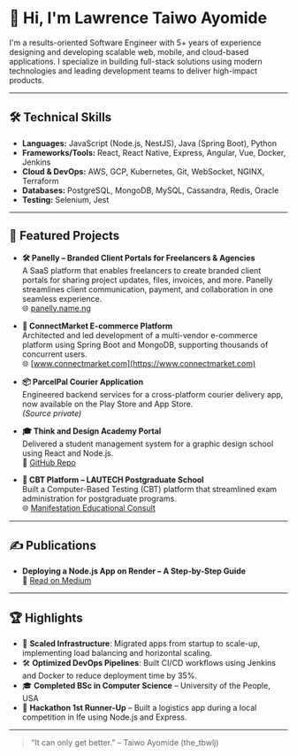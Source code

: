 # 👋 Hi, I'm Lawrence Taiwo Ayomide

I'm a results-oriented Software Engineer with 5+ years of experience designing and developing scalable web, mobile, and cloud-based applications. I specialize in building full-stack solutions using modern technologies and leading development teams to deliver high-impact products.

---

## 🛠️ Technical Skills

- **Languages:** JavaScript (Node.js, NestJS), Java (Spring Boot), Python  
- **Frameworks/Tools:** React, React Native, Express, Angular, Vue, Docker, Jenkins  
- **Cloud & DevOps:** AWS, GCP, Kubernetes, Git, WebSocket, NGINX, Terraform  
- **Databases:** PostgreSQL, MongoDB, MySQL, Cassandra, Redis, Oracle  
- **Testing:** Selenium, Jest  

---

## 🚀 Featured Projects

- **🛠️ Panelly – Branded Client Portals for Freelancers & Agencies**  
  A SaaS platform that enables freelancers to create branded client portals for sharing project updates, files, invoices, and more. Panelly streamlines client communication, payment, and collaboration in one seamless experience.  
  🌐 [panelly.name.ng](https://panelly.name.ng)

- **🛒 ConnectMarket E-commerce Platform**  
  Architected and led development of a multi-vendor e-commerce platform using Spring Boot and MongoDB, supporting thousands of concurrent users.  
  🌐 [www.connectmarket.com](https://www.connectmarket.com)

- **📦 ParcelPal Courier Application**  
  Engineered backend services for a cross-platform courier delivery app, now available on the Play Store and App Store.  
  *(Source private)*

- **🎓 Think and Design Academy Portal**  
  Delivered a student management system for a graphic design school using React and Node.js.  
  🔗 [GitHub Repo](https://github.com/TBWLJ/TADavid.git)

- **📝 CBT Platform – LAUTECH Postgraduate School**  
  Built a Computer-Based Testing (CBT) platform that streamlined exam administration for postgraduate programs.  
  🌐 [Manifestation Educational Consult](https://manifestationedu.vercel.app/)

---

## ✍️ Publications

- **Deploying a Node.js App on Render – A Step-by-Step Guide**  
  📰 [Read on Medium](https://medium.com/@taiwoayomide202/deploying-a-node-js-application-on-render-a-step-by-step-guide-for-beginners-1be627ae9cda)

---

## 🏆 Highlights

- 🧠 **Scaled Infrastructure**: Migrated apps from startup to scale-up, implementing load balancing and horizontal scaling.  
- 🛠️ **Optimized DevOps Pipelines**: Built CI/CD workflows using Jenkins and Docker to reduce deployment time by 35%.  
- 🎓 **Completed BSc in Computer Science** – University of the People, USA  
- 🏅 **Hackathon 1st Runner-Up** – Built a logistics app during a local competition in Ife using Node.js and Express.  

---

> “It can only get better.” – Taiwo Ayomide (the_tbwlj)
